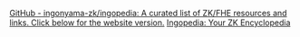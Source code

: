 
[GitHub - ingonyama-zk/ingopedia: A curated list of ZK/FHE resources and links. Click below for the website version.](https://github.com/ingonyama-zk/ingopedia)
[Ingopedia: Your ZK Encyclopedia](https://www.ingonyama.com/ingopedia/communityguide)
